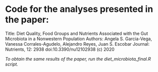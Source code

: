 # Code for the analyses presented in the paper:
Title: Diet Quality, Food Groups and Nutrients Associated with the Gut Microbiota in a Nonwestern Population
Authors: Angela S. Garcia-Vega, Vanessa Corrales-Agudelo, Alejandro Reyes, Juan S. Escobar
Journal: Nutrients, 12: 2938
doi:10.3390/nu12102938
(c) 2020

*To obtain the same results of the paper, run the diet_microbiota_final.R script.*